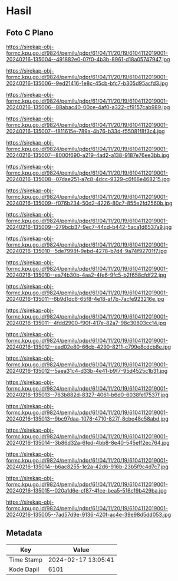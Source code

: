 # Hasil

## Foto C Plano

https://sirekap-obj-formc.kpu.go.id/9824/pemilu/pdpr/61/04/11/20/19/6104112019001-20240216-135004--491882e0-07f0-4b3b-8961-d18a05747947.jpg

https://sirekap-obj-formc.kpu.go.id/9824/pemilu/pdpr/61/04/11/20/19/6104112019001-20240216-135006--9ed21416-1e8c-45cb-bfc7-b305d95acfd3.jpg

https://sirekap-obj-formc.kpu.go.id/9824/pemilu/pdpr/61/04/11/20/19/6104112019001-20240216-135006--88abac40-00ce-4af0-a322-cf9157cab989.jpg

https://sirekap-obj-formc.kpu.go.id/9824/pemilu/pdpr/61/04/11/20/19/6104112019001-20240216-135007--f811615e-789a-4b76-b33d-f55081f8f3c4.jpg

https://sirekap-obj-formc.kpu.go.id/9824/pemilu/pdpr/61/04/11/20/19/6104112019001-20240216-135007--8000f690-a219-4ad2-a138-9187e76ee3bb.jpg

https://sirekap-obj-formc.kpu.go.id/9824/pemilu/pdpr/61/04/11/20/19/6104112019001-20240216-135008--07dae251-a7c8-4dcc-9329-c6f66e468215.jpg

https://sirekap-obj-formc.kpu.go.id/9824/pemilu/pdpr/61/04/11/20/19/6104112019001-20240216-135009--f076b234-50d2-4226-80c7-855e2fd2560b.jpg

https://sirekap-obj-formc.kpu.go.id/9824/pemilu/pdpr/61/04/11/20/19/6104112019001-20240216-135009--279bcb37-9ec7-44cd-b442-5aca1d6537a9.jpg

https://sirekap-obj-formc.kpu.go.id/9824/pemilu/pdpr/61/04/11/20/19/6104112019001-20240216-135010--5de7998f-9ebd-4278-b7d4-9a74f92701f7.jpg

https://sirekap-obj-formc.kpu.go.id/9824/pemilu/pdpr/61/04/11/20/19/6104112019001-20240216-135010--ea74b30b-4aa2-4fe6-9fc5-b2f658cfdf22.jpg

https://sirekap-obj-formc.kpu.go.id/9824/pemilu/pdpr/61/04/11/20/19/6104112019001-20240216-135011--6b9d1dc6-65f8-4e18-af7b-7acfe923216e.jpg

https://sirekap-obj-formc.kpu.go.id/9824/pemilu/pdpr/61/04/11/20/19/6104112019001-20240216-135011--4fdd2900-f90f-417e-82a7-98c30803cc14.jpg

https://sirekap-obj-formc.kpu.go.id/9824/pemilu/pdpr/61/04/11/20/19/6104112019001-20240216-135012--ead02e80-66cb-4290-8211-c799e8cdcb8e.jpg

https://sirekap-obj-formc.kpu.go.id/9824/pemilu/pdpr/61/04/11/20/19/6104112019001-20240216-135012--5aea31c4-d33b-4e41-b9f7-95d4525c1b31.jpg

https://sirekap-obj-formc.kpu.go.id/9824/pemilu/pdpr/61/04/11/20/19/6104112019001-20240216-135013--763b882d-8327-4061-b6d0-6038fe17537f.jpg

https://sirekap-obj-formc.kpu.go.id/9824/pemilu/pdpr/61/04/11/20/19/6104112019001-20240216-135013--9bc97daa-1078-4710-827f-8cbe48c58abd.jpg

https://sirekap-obj-formc.kpu.go.id/9824/pemilu/pdpr/61/04/11/20/19/6104112019001-20240216-135014--3b86d32a-6fed-4bb8-8e40-545eff2ec764.jpg

https://sirekap-obj-formc.kpu.go.id/9824/pemilu/pdpr/61/04/11/20/19/6104112019001-20240216-135014--b6ac8255-1e2a-42d6-916b-23b5f9c4d7c7.jpg

https://sirekap-obj-formc.kpu.go.id/9824/pemilu/pdpr/61/04/11/20/19/6104112019001-20240216-135015--020a1d6e-cf87-41ce-bea5-516c19b429ba.jpg

https://sirekap-obj-formc.kpu.go.id/9824/pemilu/pdpr/61/04/11/20/19/6104112019001-20240216-135005--7ad57d9e-9136-420f-ac4e-39e98d5dd053.jpg


## Metadata

| Key        | Value               |
| ---------- | ------------------- |
| Time Stamp | 2024-02-17 13:05:41 |
| Kode Dapil | 6101                |



